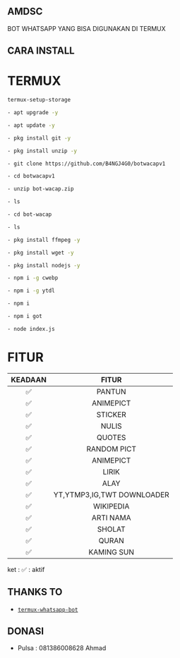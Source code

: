 ## AMDSC
BOT WHATSAPP YANG BISA DIGUNAKAN DI TERMUX







## CARA INSTALL
# TERMUX
```bash
termux-setup-storage

- apt upgrade -y

- apt update -y

- pkg install git -y

- pkg install unzip -y

- git clone https://github.com/B4NGJ4G0/botwacapv1

- cd botwacapv1

- unzip bot-wacap.zip

- ls

- cd bot-wacap

- ls

- pkg install ffmpeg -y

- pkg install wget -y

- pkg install nodejs -y

- npm i -g cwebp

- npm i -g ytdl

- npm i

- npm i got

- node index.js
```


# FITUR

| KEADAAN       |               FITUR     |
| :-----------: | :--------------------------------:  |
|       ✅       |    PANTUN                         |
|       ✅       | ANIMEPICT                         |
|       ✅       | STICKER                           |
|       ✅       | NULIS                             |
|       ✅       | QUOTES                            |
|       ✅       | RANDOM PICT                       |
|       ✅       | ANIMEPICT                         |
|       ✅       | LIRIK                             |
|       ✅       | ALAY                              |
|       ✅       | YT,YTMP3,IG,TWT DOWNLOADER        |
|       ✅       | WIKIPEDIA                         |
|       ✅       | ARTI NAMA                         |
|       ✅       | SHOLAT                            |
|       ✅       | QURAN                             |
|       ✅       | KAMING SUN                        |

ket : ✅ : aktif




## THANKS TO
* [`termux-whatsapp-bot`](https://github.com/fdciabdul/termux-whatsapp-bot)

## DONASI
* Pulsa : 081386008628 Ahmad
